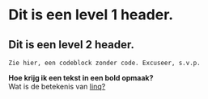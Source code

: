 # Dit is een level 1 header. 
## Dit is een level 2 header.  
```
Zie hier, een codeblock zonder code. Excuseer, s.v.p.
```
**Hoe krijg ik een tekst in een bold opmaak?**  
Wat is de betekenis van [linq?](https://www.nuffic.nl/onderwerpen/netwerk-duits-en-frans-linq/wat-is-linq)  

